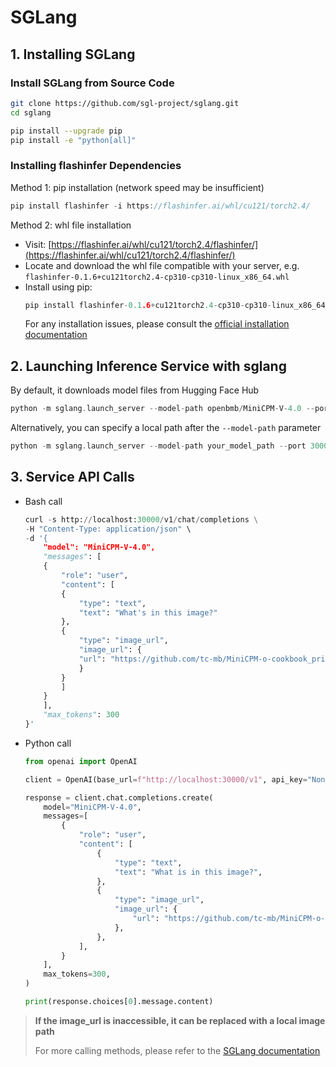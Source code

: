 # SGLang

## 1. Installing SGLang
### Install SGLang from Source Code
```bash
git clone https://github.com/sgl-project/sglang.git
cd sglang

pip install --upgrade pip
pip install -e "python[all]"
```

### Installing flashinfer Dependencies

Method 1: pip installation (network speed may be insufficient)
```cpp
pip install flashinfer -i https://flashinfer.ai/whl/cu121/torch2.4/
```

Method 2: whl file installation
- Visit: [https://flashinfer.ai/whl/cu121/torch2.4/flashinfer/](https://flashinfer.ai/whl/cu121/torch2.4/flashinfer/)
- Locate and download the whl file compatible with your server, e.g. `flashinfer-0.1.6+cu121torch2.4-cp310-cp310-linux_x86_64.whl`
- Install using pip:
    ```cpp
    pip install flashinfer-0.1.6+cu121torch2.4-cp310-cp310-linux_x86_64.whl
    ```
    For any installation issues, please consult the [official installation documentation](https://docs.sglang.ai/start/install.html)

## 2. Launching Inference Service with sglang

By default, it downloads model files from Hugging Face Hub
```cpp
python -m sglang.launch_server --model-path openbmb/MiniCPM-V-4.0 --port 30000
```
Alternatively, you can specify a local path after the `--model-path` parameter
```cpp
python -m sglang.launch_server --model-path your_model_path --port 30000 --trust-remote-code
```

## 3. Service API Calls
- Bash call
    ```python
    curl -s http://localhost:30000/v1/chat/completions \
    -H "Content-Type: application/json" \
    -d '{
        "model": "MiniCPM-V-4.0",
        "messages": [
        {
            "role": "user",
            "content": [
            {
                "type": "text",
                "text": "What's in this image?"
            },
            {
                "type": "image_url",
                "image_url": {
                "url": "https://github.com/tc-mb/MiniCPM-o-cookbook_private/blob/main/inference/assets/airplane.jpeg?raw=true"
                }
            }
            ]
        }
        ],
        "max_tokens": 300
    }'
    ```

- Python call
    ```python
    from openai import OpenAI
    
    client = OpenAI(base_url=f"http://localhost:30000/v1", api_key="None")
    
    response = client.chat.completions.create(
        model="MiniCPM-V-4.0",
        messages=[
            {
                "role": "user",
                "content": [
                    {
                        "type": "text",
                        "text": "What is in this image?",
                    },
                    {
                        "type": "image_url",
                        "image_url": {
                            "url": "https://github.com/tc-mb/MiniCPM-o-cookbook_private/blob/main/inference/assets/airplane.jpeg?raw=true",
                        },
                    },
                ],
            }
        ],
        max_tokens=300,
    )
    
    print(response.choices[0].message.content)
    ```
> **If the image_url is inaccessible, it can be replaced with a local image path**
> 
> For more calling methods, please refer to the [SGLang documentation](https://docs.sglang.ai/backend/openai_api_vision.html)